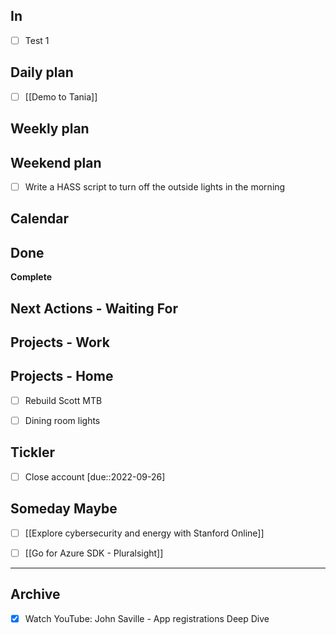 ## In
- [ ] Test 1


## Daily plan

- [ ] [[Demo to Tania]]


## Weekly plan



## Weekend plan

- [ ] Write a HASS script to turn off the outside lights in the morning


## Calendar



## Done

**Complete**


## Next Actions - Waiting For



## Projects - Work



## Projects - Home

- [ ] Rebuild Scott MTB
- [ ] Dining room lights



## Tickler

- [ ] Close  account [due::2022-09-26]


## Someday Maybe

- [ ] [[Explore cybersecurity and energy with Stanford Online]]
- [ ] [[Go for Azure SDK - Pluralsight]]



***

## Archive

- [x] Watch YouTube: John Saville - App registrations Deep Dive
